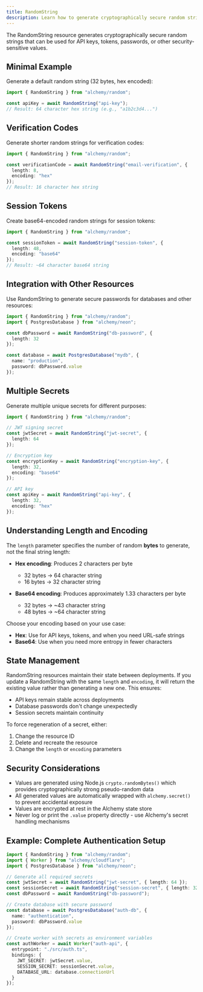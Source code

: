 ```yaml
---
title: RandomString
description: Learn how to generate cryptographically secure random strings for API keys, tokens, and passwords using Alchemy.
---
```


The RandomString resource generates cryptographically secure random strings that can be used for API keys, tokens, passwords, or other security-sensitive values. 

## Minimal Example

Generate a default random string (32 bytes, hex encoded):

```ts
import { RandomString } from "alchemy/random";

const apiKey = await RandomString("api-key");
// Result: 64 character hex string (e.g., "a1b2c3d4...")
```

## Verification Codes

Generate shorter random strings for verification codes:

```ts
import { RandomString } from "alchemy/random";

const verificationCode = await RandomString("email-verification", {
  length: 8,
  encoding: "hex"
});
// Result: 16 character hex string
```

## Session Tokens

Create base64-encoded random strings for session tokens:

```ts
import { RandomString } from "alchemy/random";

const sessionToken = await RandomString("session-token", {
  length: 48,
  encoding: "base64"
});
// Result: ~64 character base64 string
```

## Integration with Other Resources

Use RandomString to generate secure passwords for databases and other resources:

```ts
import { RandomString } from "alchemy/random";
import { PostgresDatabase } from "alchemy/neon";

const dbPassword = await RandomString("db-password", { 
  length: 32 
});

const database = await PostgresDatabase("mydb", {
  name: "production",
  password: dbPassword.value
});
```

## Multiple Secrets

Generate multiple unique secrets for different purposes:

```ts
import { RandomString } from "alchemy/random";

// JWT signing secret
const jwtSecret = await RandomString("jwt-secret", { 
  length: 64 
});

// Encryption key
const encryptionKey = await RandomString("encryption-key", {
  length: 32,
  encoding: "base64"
});

// API key
const apiKey = await RandomString("api-key", {
  length: 32,
  encoding: "hex"
});
```

## Understanding Length and Encoding

The `length` parameter specifies the number of random **bytes** to generate, not the final string length:

- **Hex encoding**: Produces 2 characters per byte
  - 32 bytes → 64 character string
  - 16 bytes → 32 character string
  
- **Base64 encoding**: Produces approximately 1.33 characters per byte
  - 32 bytes → ~43 character string
  - 48 bytes → ~64 character string

Choose your encoding based on your use case:
- **Hex**: Use for API keys, tokens, and when you need URL-safe strings
- **Base64**: Use when you need more entropy in fewer characters

## State Management

RandomString resources maintain their state between deployments. If you update a RandomString with the same `length` and `encoding`, it will return the existing value rather than generating a new one. This ensures:

- API keys remain stable across deployments
- Database passwords don't change unexpectedly
- Session secrets maintain continuity

To force regeneration of a secret, either:
1. Change the resource ID
2. Delete and recreate the resource
3. Change the `length` or `encoding` parameters

## Security Considerations

- Values are generated using Node.js `crypto.randomBytes()` which provides cryptographically strong pseudo-random data
- All generated values are automatically wrapped with `alchemy.secret()` to prevent accidental exposure
- Values are encrypted at rest in the Alchemy state store
- Never log or print the `.value` property directly - use Alchemy's secret handling mechanisms

## Example: Complete Authentication Setup

```ts
import { RandomString } from "alchemy/random";
import { Worker } from "alchemy/cloudflare";
import { PostgresDatabase } from "alchemy/neon";

// Generate all required secrets
const jwtSecret = await RandomString("jwt-secret", { length: 64 });
const sessionSecret = await RandomString("session-secret", { length: 32 });
const dbPassword = await RandomString("db-password");

// Create database with secure password
const database = await PostgresDatabase("auth-db", {
  name: "authentication",
  password: dbPassword.value
});

// Create worker with secrets as environment variables
const authWorker = await Worker("auth-api", {
  entrypoint: "./src/auth.ts",
  bindings: {
    JWT_SECRET: jwtSecret.value,
    SESSION_SECRET: sessionSecret.value,
    DATABASE_URL: database.connectionUrl
  }
});
```